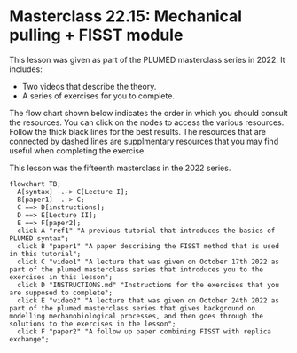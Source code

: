 # Masterclass 22.15: Mechanical pulling + FISST module

This lesson was given as part of the PLUMED masterclass series in 2022.  It includes:

* Two videos that describe the theory. 
* A series of exercises for you to complete.

The flow chart shown below indicates the order in which you should consult the resources.  You can click on the nodes to access the various resources.  Follow the thick black lines for the best results.  The resources that are connected by dashed lines are supplmentary resources that you may find useful when completing the exercise.

This lesson was the fifteenth masterclass in the 2022 series.

```mermaid
flowchart TB;
  A[syntax] -.-> C[Lecture I];
  B[paper1] -.-> C;
  C ==> D[instructions];
  D ==> E[Lecture II];
  E ==> F[paper2];
  click A "ref1" "A previous tutorial that introduces the basics of PLUMED syntax";
  click B "paper1" "A paper describing the FISST method that is used in this tutorial";
  click C "video1" "A lecture that was given on October 17th 2022 as part of the plumed masterclass series that introduces you to the exercises in this lesson";
  click D "INSTRUCTIONS.md" "Instructions for the exercises that you are supposed to complete";
  click E "video2" "A lecture that was given on October 24th 2022 as part of the plumed masterclass series that gives background on modelling mechanobiological processes, and then goes through the solutions to the exercises in the lesson";
  click F "paper2" "A follow up paper combining FISST with replica exchange";
```

